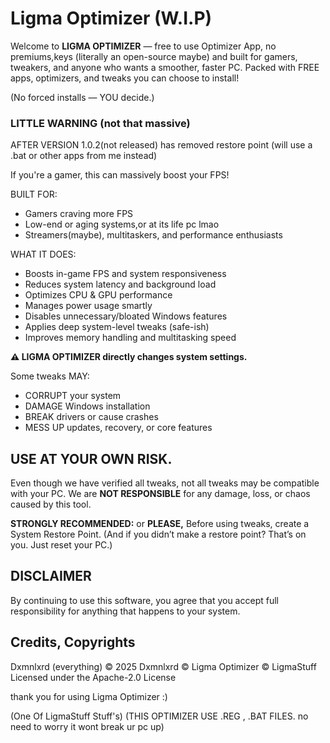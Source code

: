# Ligma Optimizer (W.I.P)

Welcome to **LIGMA OPTIMIZER** — free to use Optimizer App, no premiums,keys (literally an open-source maybe) and built for gamers, tweakers, and anyone who wants a smoother, faster PC.
Packed with FREE apps, optimizers, and tweaks you can choose to install!

(No forced installs — YOU decide.) 

### LITTLE WARNING (not that massive)
AFTER VERSION 1.0.2(not released) has removed restore point (will use a .bat or other apps from me instead)

If you're a gamer, this can massively boost your FPS!

BUILT FOR:
- Gamers craving more FPS
- Low-end or aging systems,or at its life pc lmao
- Streamers(maybe), multitaskers, and performance enthusiasts

WHAT IT DOES:
- Boosts in-game FPS and system responsiveness
- Reduces system latency and background load
- Optimizes CPU & GPU performance
- Manages power usage smartly
- Disables unnecessary/bloated Windows features
- Applies deep system-level tweaks (safe-ish)
- Improves memory handling and multitasking speed

**⚠️ LIGMA OPTIMIZER directly changes system settings.**

Some tweaks MAY:
- CORRUPT your system
- DAMAGE Windows installation
- BREAK drivers or cause crashes
- MESS UP updates, recovery, or core features

## USE AT YOUR OWN RISK.
Even though we have verified all tweaks, not all tweaks may be compatible with your PC. 
We are **NOT RESPONSIBLE** for any damage, loss, or chaos caused by this tool.

**STRONGLY RECOMMENDED:** or **PLEASE,**
Before using tweaks, create a System Restore Point.
(And if you didn’t make a restore point? That’s on you. Just reset your PC.)


## DISCLAIMER

By continuing to use this software, you agree that you accept full responsibility
for anything that happens to your system.

## Credits, Copyrights
Dxmnlxrd (everything)
© 2025 Dxmnlxrd
© Ligma Optimizer
© LigmaStuff
Licensed under the Apache-2.0 License

thank you for using Ligma Optimizer :)

(One Of LigmaStuff Stuff's)
(THIS OPTIMIZER USE .REG , .BAT FILES. no need to worry it wont break ur pc up)
